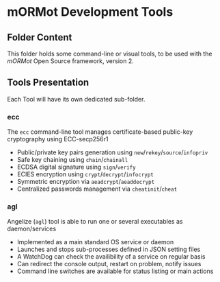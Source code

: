 # mORMot Development Tools

## Folder Content

This folder holds some command-line or visual tools, to be used with the *mORMot* Open Source framework, version 2.

## Tools Presentation

Each Tool will have its own dedicated sub-folder.

### ecc

The `ecc` command-line tool manages certificate-based public-key cryptography using ECC-secp256r1
- Public/private key pairs generation using `new`/`rekey`/`source`/`infopriv`
- Safe key chaining using `chain`/`chainall`
- ECDSA digital signature using `sign`/`verify`
- ECIES encryption using `crypt`/`decrypt`/`infocrypt`
- Symmetric encryption via `aeadcrypt`/`aeaddecrypt`
- Centralized passwords management via `cheatinit`/`cheat`

### agl

Angelize (`agl`) tool is able to run one or several executables as daemon/services
- Implemented as a main standard OS service or daemon
- Launches and stops sub-processes defined in JSON setting files
- A WatchDog can check the availibility of a service on regular basis
- Can redirect the console output, restart on problem, notify issues
- Command line switches are available for status listing or main actions
